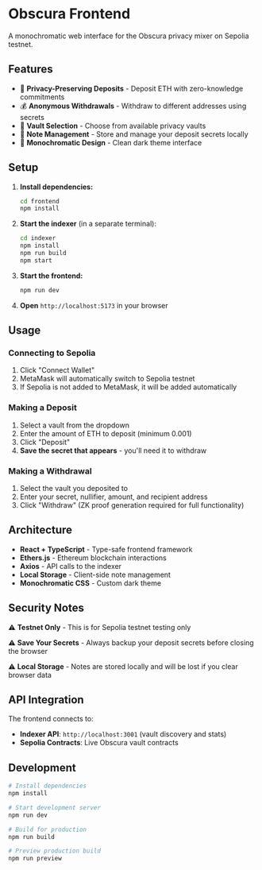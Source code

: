 # Obscura Frontend

A monochromatic web interface for the Obscura privacy mixer on Sepolia testnet.

## Features

- 🔐 **Privacy-Preserving Deposits** - Deposit ETH with zero-knowledge commitments
- 💰 **Anonymous Withdrawals** - Withdraw to different addresses using secrets
- 🏦 **Vault Selection** - Choose from available privacy vaults
- 📝 **Note Management** - Store and manage your deposit secrets locally
- 🌙 **Monochromatic Design** - Clean dark theme interface

## Setup

1. **Install dependencies:**
   ```bash
   cd frontend
   npm install
   ```

2. **Start the indexer** (in a separate terminal):
   ```bash
   cd indexer
   npm install
   npm run build
   npm start
   ```

3. **Start the frontend:**
   ```bash
   npm run dev
   ```

4. **Open** `http://localhost:5173` in your browser

## Usage

### Connecting to Sepolia
1. Click "Connect Wallet"
2. MetaMask will automatically switch to Sepolia testnet
3. If Sepolia is not added to MetaMask, it will be added automatically

### Making a Deposit
1. Select a vault from the dropdown
2. Enter the amount of ETH to deposit (minimum 0.001)
3. Click "Deposit"
4. **Save the secret that appears** - you'll need it to withdraw

### Making a Withdrawal
1. Select the vault you deposited to
2. Enter your secret, nullifier, amount, and recipient address
3. Click "Withdraw" (ZK proof generation required for full functionality)

## Architecture

- **React + TypeScript** - Type-safe frontend framework
- **Ethers.js** - Ethereum blockchain interactions
- **Axios** - API calls to the indexer
- **Local Storage** - Client-side note management
- **Monochromatic CSS** - Custom dark theme

## Security Notes

⚠️ **Testnet Only** - This is for Sepolia testnet testing only

⚠️ **Save Your Secrets** - Always backup your deposit secrets before closing the browser

⚠️ **Local Storage** - Notes are stored locally and will be lost if you clear browser data

## API Integration

The frontend connects to:
- **Indexer API**: `http://localhost:3001` (vault discovery and stats)
- **Sepolia Contracts**: Live Obscura vault contracts

## Development

```bash
# Install dependencies
npm install

# Start development server
npm run dev

# Build for production
npm run build

# Preview production build
npm run preview
```
